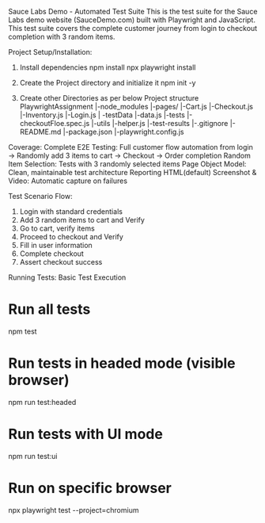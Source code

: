 Sauce Labs Demo - Automated Test Suite
This is the test suite for the Sauce Labs demo website (SauceDemo.com) built with Playwright and JavaScript. This test suite covers the complete customer journey from login to checkout completion with 3 random items.


Project Setup/Installation:

1. Install dependencies
    npm install
    npx playwright install

2. Create the Project directory and initialize it
   npm init -y

3. Create other Directories as per below Project structure
PlaywrightAssignment
    |-node_modules
    |-pages/
        |-Cart.js
        |-Checkout.js
        |-Inventory.js
        |-Login.js
    | -testData
        |-data.js
    |-tests 
        |-checkoutFloe.spec.js
    |-utils
        |-helper.js
    |-test-results
    |-.gitignore
    |-README.md
    |-package.json
    |-playwright.config.js



Coverage:
Complete E2E Testing: Full customer flow automation from login -> Randomly add 3 items to cart -> Checkout -> Order completion
Random Item Selection: Tests with 3 randomly selected items
Page Object Model: Clean, maintainable test architecture
Reporting HTML(default)
Screenshot & Video: Automatic capture on failures


Test Scenario
Flow:
1. Login with standard credentials
2. Add 3 random items to cart and Verify
3. Go to cart, verify items
4. Proceed to checkout and Verify
5. Fill in user information
6. Complete checkout
7. Assert checkout success


Running Tests:
Basic Test Execution
# Run all tests
npm test

# Run tests in headed mode (visible browser)
npm run test:headed

# Run tests with UI mode
npm run test:ui

# Run on specific browser
npx playwright test --project=chromium


